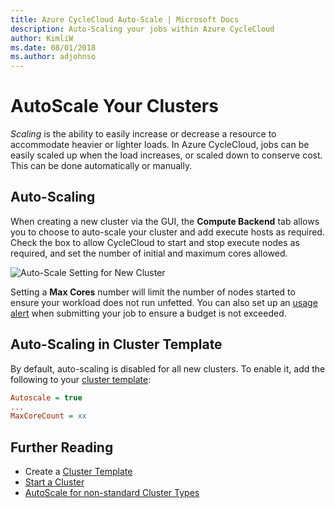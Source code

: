 ```yaml
---
title: Azure CycleCloud Auto-Scale | Microsoft Docs
description: Auto-Scaling your jobs within Azure CycleCloud
author: KimliW
ms.date: 08/01/2018
ms.author: adjohnso
---
```


# AutoScale Your Clusters

*Scaling* is the ability to easily increase or decrease a resource to accommodate heavier or lighter loads. In Azure CycleCloud, jobs can be easily scaled up when the load increases, or scaled down to conserve cost. This can be done automatically or manually.

## Auto-Scaling

When creating a new cluster via the GUI, the **Compute Backend** tab allows you to choose to auto-scale your cluster and add execute hosts as required. Check the box to allow CycleCloud to start and stop execute nodes as required, and set the number of initial and maximum cores allowed.

![Auto-Scale Setting for New Cluster](~/images/autoscale-setting.jpg)

Setting a **Max Cores** number will limit the number of nodes started to ensure your workload does not run unfetted. You can also set up an [usage alert](usage.md) when submitting your job to ensure a budget is not exceeded.

## Auto-Scaling in Cluster Template

By default, auto-scaling is disabled for all new clusters. To enable it, add the following to your [cluster template](cluster-templates.md):

``` ini
Autoscale = true
...
MaxCoreCount = xx
```

## Further Reading

* Create a [Cluster Template](cluster-templates.md)
* [Start a Cluster](start-cluster.md)
* [AutoScale for non-standard Cluster Types](autoscale-api.md)

